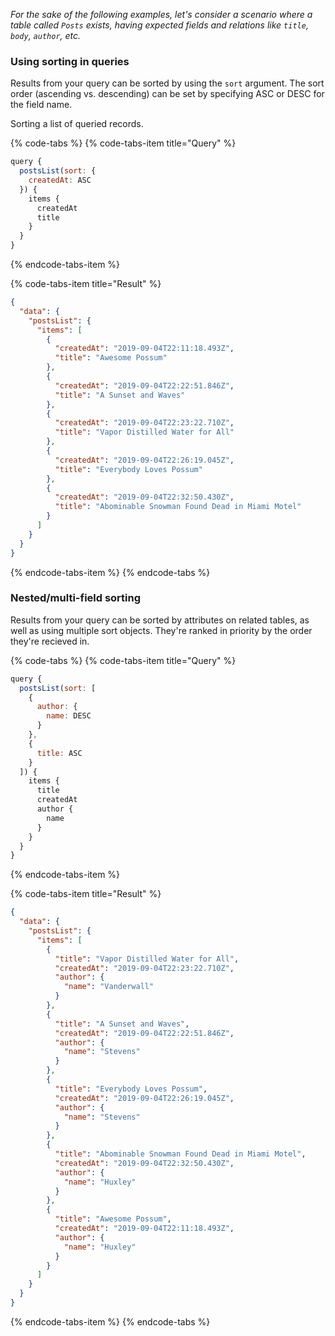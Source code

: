 *For the sake of the following examples, let's consider a scenario where a table called `Posts` exists, having expected fields and relations like `title`, `body`, `author`, etc.*

### Using sorting in queries

Results from your query can be sorted by using the `sort` argument. The sort order (ascending vs. descending) can be set by specifying ASC or DESC for the field name.

Sorting a list of queried records.

{% code-tabs %}
{% code-tabs-item title="Query" %}
```javascript
query {
  postsList(sort: {
    createdAt: ASC
  }) {
    items {
      createdAt
      title
    }
  }
}
```
{% endcode-tabs-item %}

{% code-tabs-item title="Result" %}
```json
{
  "data": {
    "postsList": {
      "items": [
        {
          "createdAt": "2019-09-04T22:11:18.493Z",
          "title": "Awesome Possum"
        },
        {
          "createdAt": "2019-09-04T22:22:51.846Z",
          "title": "A Sunset and Waves"
        },
        {
          "createdAt": "2019-09-04T22:23:22.710Z",
          "title": "Vapor Distilled Water for All"
        },
        {
          "createdAt": "2019-09-04T22:26:19.045Z",
          "title": "Everybody Loves Possum"
        },
        {
          "createdAt": "2019-09-04T22:32:50.430Z",
          "title": "Abominable Snowman Found Dead in Miami Motel"
        }
      ]
    }
  }
}
```
{% endcode-tabs-item %}
{% endcode-tabs %}

### Nested/multi-field sorting

Results from your query can be sorted by attributes on related tables, as well as using multiple sort objects. They're ranked in priority by the order they're recieved in.

{% code-tabs %}
{% code-tabs-item title="Query" %}
```javascript
query {
  postsList(sort: [
    {
      author: {
        name: DESC
      }
    }, 
    {
      title: ASC
    }
  ]) {
    items {
      title
      createdAt
      author {
        name
      }
    }
  }
}
```
{% endcode-tabs-item %}

{% code-tabs-item title="Result" %}
```json
{
  "data": {
    "postsList": {
      "items": [
        {
          "title": "Vapor Distilled Water for All",
          "createdAt": "2019-09-04T22:23:22.710Z",
          "author": {
            "name": "Vanderwall"
          }
        },
        {
          "title": "A Sunset and Waves",
          "createdAt": "2019-09-04T22:22:51.846Z",
          "author": {
            "name": "Stevens"
          }
        },
        {
          "title": "Everybody Loves Possum",
          "createdAt": "2019-09-04T22:26:19.045Z",
          "author": {
            "name": "Stevens"
          }
        },
        {
          "title": "Abominable Snowman Found Dead in Miami Motel",
          "createdAt": "2019-09-04T22:32:50.430Z",
          "author": {
            "name": "Huxley"
          }
        },
        {
          "title": "Awesome Possum",
          "createdAt": "2019-09-04T22:11:18.493Z",
          "author": {
            "name": "Huxley"
          }
        }
      ]
    }
  }
}
```
{% endcode-tabs-item %}
{% endcode-tabs %}
